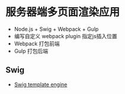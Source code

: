# 服务器端多页面渲染应用
- Node.js + Swig + Webpack + Gulp
- 编写自定义 webpack plugin 指定js插入位置
- Webpack 打包前端
- Gulp 打包后端

## Swig
- [Swig template engine](https://node-swig.github.io/swig-templates/)

